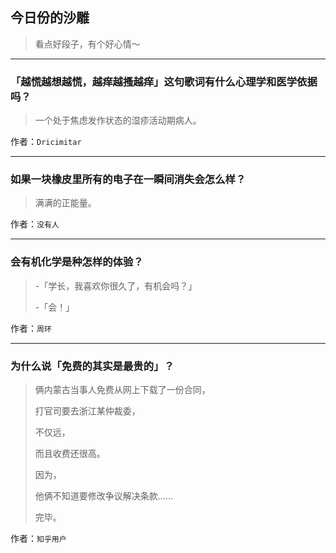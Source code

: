 ## 今日份的沙雕

> 看点好段子，有个好心情～


 
---

### 「越慌越想越慌，越痒越搔越痒」这句歌词有什么心理学和医学依据吗？

> 一个处于焦虑发作状态的湿疹活动期病人。


作者：`Dricimitar`

---

### 如果一块橡皮里所有的电子在一瞬间消失会怎么样？

> 满满的正能量。


作者：`没有人`

---

### 会有机化学是种怎样的体验？

> -「学长，我喜欢你很久了，有机会吗？」
> 
> -「会！」


作者：`周环`

---

### 为什么说「免费的其实是最贵的」？

> 俩内蒙古当事人免费从网上下载了一份合同，
> 
> 打官司要去浙江某仲裁委，
> 
> 不仅远，
> 
> 而且收费还很高。
> 
> 因为，
> 
> 他俩不知道要修改争议解决条款……
> 
> 完毕。


作者：`知乎用户`